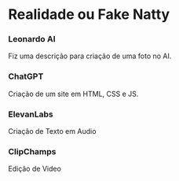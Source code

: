 # Realidade ou Fake Natty

### Leonardo AI
Fiz uma descrição para criação de uma foto no AI.
### ChatGPT
Criação de um site em HTML, CSS e JS.
### ElevanLabs
Criação de Texto em Audio 
### ClipChamps
Edição de Video


